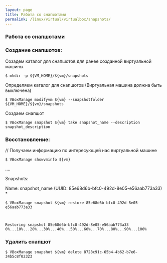 ```yaml
---
layout: page
title: Работа со снапшотами
permalink: /linux/virtual/virtualbox/snapshots/
---
```


### Работа со снапшотами

### Создание снапшотов:

Созадем каталог для снапшотов для ранее созданной виртуальной машины.

    $ mkdir -p ${VM_HOME}/${vm}/snapshots

Определяем каталог для снапшотов (Виртуальная машина должна быть выключена)

    $ VBoxManage modifyvm ${vm} --snapshotfolder ${VM_HOME}/${vm}/snapshots

Создаем снапшот

    $ VBoxManage snapshot ${vm} take snapshot_name --description snapshot_description

### Восстановление:

// Получаем информацию по интересующей нас виртуальной машине

    $ VBoxManage showvminfo ${vm}

....

Snapshots:

  Name: snapshot_name (UUID: 85e68d6b-bfc0-492d-8e05-e56aab773a33) *

    $ VBoxManage snapshot ${vm} restore 85e68d6b-bfc0-492d-8e05-e56aab773a33



    Restoring snapshot 85e68d6b-bfc0-492d-8e05-e56aab773a33
    0%...10%...20%...30%...40%...50%...60%...70%...80%...90%...100%



### Удалить снапшот

    $ VBoxManage snapshot ${vm} delete 8728c91c-65b4-4b62-b7e6-34b5c8f02323
